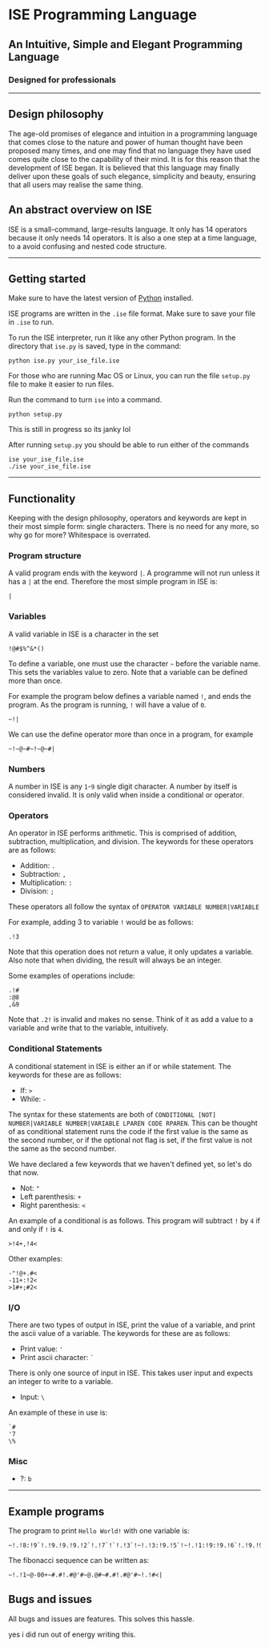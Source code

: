# ISE Programming Language

## An Intuitive, Simple and Elegant Programming Language

### Designed for professionals

---

## Design philosophy

The age-old promises of elegance and intuition in a programming language that comes close to the nature and power of human thought have been proposed many times, and one may find that no language they have used comes quite close to the capability of their mind. It is for this reason that the development of ISE began. It is believed that this language may finally deliver upon these goals of such elegance, simplicity and beauty, ensuring that all users may realise the same thing.

## An abstract overview on ISE

ISE is a small-command, large-results language. It only has 14 operators because it only needs 14 operators. It is also a one step at a time language, to a avoid confusing and nested code structure. 

---

## Getting started

Make sure to have the latest version of [Python](https://www.python.org/downloads/) installed.

ISE programs are written in the `.ise` file format. Make sure to save your file in `.ise` to run. 

To run the ISE interpreter, run it like any other Python program. In the directory that `ise.py` is saved, type in the command:
```
python ise.py your_ise_file.ise
```

For those who are running Mac OS or Linux, you can run the file `setup.py` file to make it easier to run files. 

Run the command to turn `ise` into a command.
```
python setup.py
```
This is still in progress so its janky lol

After running `setup.py` you should be able to run either of the commands
```
ise your_ise_file.ise
./ise your_ise_file.ise
```

---

## Functionality

Keeping with the design philosophy, operators and keywords are kept in their most simple form: single characters. There is no need for any more, so why go for more? Whitespace is overrated.

### Program structure

A valid program ends with the keyword `|`. A programme will not run unless it has a `|` at the end. 
Therefore the most simple program in ISE is:

```
|
```

### Variables

A valid variable in ISE is a character in the set

```
!@#$%^&*()
```

To define a variable, one must use the character `~` before the variable name. This sets the variables value to zero. Note that a variable can be defined more than once. 

For example the program below defines a variable named `!`, and ends the program. As the program is running, `!` will have a value of `0`.

```
~!|
```

We can use the define operator more than once in a program, for example

```
~!~@~#~!~@~#|
```


### Numbers

A number in ISE is any `1`-`9` single digit character. A number by itself is considered invalid. It is only valid when inside a conditional or operator.

### Operators

An operator in ISE performs arithmetic. This is comprised of addition, subtraction, multiplication, and division. The keywords for these operators are as follows:

- Addition: `.`
- Subtraction: `,`
- Multiplication: `:`
- Division: `;`

These operators all follow the syntax of `OPERATOR VARIABLE NUMBER|VARIABLE`

For example, adding 3 to variable `!` would be as follows:

```
.!3
```

Note that this operation does not return a value, it only updates a variable. Also note that when dividing, the result will always be an integer.

Some examples of operations include:

```
.!#
:@8
,&9
```

Note that `.2!` is invalid and makes no sense. Think of it as add a value to a variable and write that to the variable, intuitively. 

### Conditional Statements

A conditional statement in ISE is either an if or while statement. The keywords for these are as follows:

- If: `>`
- While: `-`

The syntax for these statements are both of `CONDITIONAL [NOT] NUMBER|VARIABLE NUMBER|VARIABLE LPAREN CODE RPAREN`. This can be thought of as conditional statement runs the code if the first value is the same as the second number, or if the optional not flag is set, if the first value is not the same as the second number.

We have declared a few keywords that we haven't defined yet, so let's do that now.

- Not: `"`
- Left parenthesis: `+`
- Right parenthesis: `<`

An example of a conditional is as follows. This program will subtract `!` by `4` if and only if `!` is `4`.

```
>!4+,!4<
```



Other examples:
```
-"!@+.#<
-11+:!2<
>1#+;#2<
```

### I/O

There are two types of output in ISE, print the value of a variable, and print the ascii value of a variable. The keywords for these are as follows:

- Print value: `'`
- Print ascii character: `` ` ``

There is only one source of input in ISE. This takes user input and expects an integer to write to a variable.

- Input: `\`

An example of these in use is:

```
`#
'7
\%
```

### Misc

- ?: `b`

---

## Example programs

The program to print `Hello World!` with one variable is:
```
~!.!8:!9`!.!9.!9.!9.!2`!.!7`!`!.!3`!~!.!3:!9.!5`!~!.!1:!9:!9.!6`!.!9.!9.!6`!.!3`!,!6`!,!8`!~!.!3:!9.!6`!|
```

The fibonacci sequence can be written as:
```
~!.!1~@-00+~#.#!.#@'#~@.@#~#.#!.#@'#~!.!#<|
```

## Bugs and issues

All bugs and issues are features. This solves this hassle.

yes i did run out of energy writing this.
